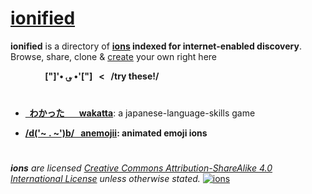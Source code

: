 # [ionified](http://ionified.net)

**ionified** is a directory of **[ions](https://ion.ionify.net/)
indexed for internet-enabled discovery**. Browse, share, clone &
[create](https://github.com/organizations/ionified/repositories/new)
your own right here

&nbsp; &nbsp; &nbsp; &nbsp; &nbsp; &nbsp; &nbsp;
**["]'• ؈ •'["] &nbsp; < &nbsp; /try these!/**

#

+ [**&nbsp; わかった &nbsp; &nbsp; &nbsp; wakatta**](https://ionified.github.io/wakatta-ions.iskitz.net/):
  a japanese-language-skills game

+ **[/d('~ . ~')b/ &nbsp; anemojii](https://ionified.github.io/anemojii-ions.iskitz.net/):
  animated emoji ions**

#

_**ions** are licensed_
_[Creative Commons Attribution-ShareAlike 4.0 International License](http://creativecommons.org/licenses/by-sa/4.0/)_
_unless otherwise stated._
  [![ions](https://i.creativecommons.org/l/by-sa/4.0/80x15.png "Creative Commons License")](http://creativecommons.org/licenses/by-sa/4.0/)
